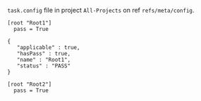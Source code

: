 `task.config` file in project `All-Projects` on ref `refs/meta/config`.

```
[root "Root1"]
  pass = True

{
   "applicable" : true,
   "hasPass" : true,
   "name" : "Root1",
   "status" : "PASS"
}

[root "Root2"]
  pass = True

```
